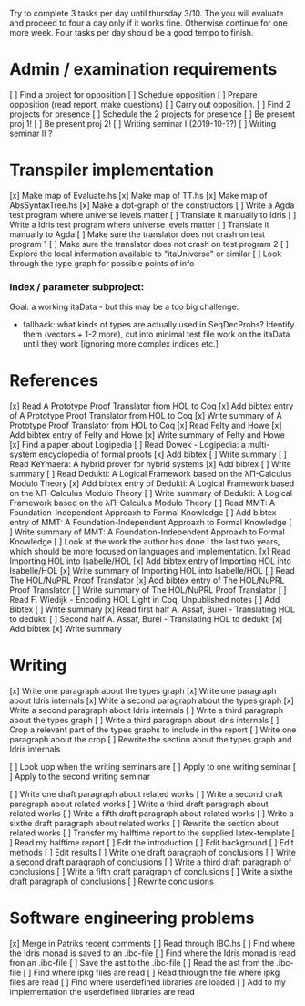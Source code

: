 Try to complete 3 tasks per day until thursday 3/10. The you will evaluate and
proceed to four a day only if it works fine. Otherwise continue for one more
week. Four tasks per day should be a good tempo to finish.

Admin / examination requirements
============
[ ] Find a project for opposition
[ ] Schedule opposition
[ ] Prepare opposition (read report, make questions)
[ ] Carry out opposition.
[ ] Find 2 projects for presence
[ ] Schedule the 2 projects for presence
[ ] Be present proj 1!
[ ] Be present proj 2!
[ ] Writing seminar I (2019-10-??)
[ ] Writing seminar II ?


Transpiler implementation
=========================
[x] Make map of Evaluate.hs
[x] Make map of TT.hs
[x] Make map of AbsSyntaxTree.hs
[x] Make a dot-graph of the constructors
[ ] Write a Agda test program where universe levels matter
[ ] Translate it manually to Idris
[ ] Write a Idris test program where universe levels matter
[ ] Translate it manually to Agda
[ ] Make sure the translator does not crash on test program 1
[ ] Make sure the translator does not crash on test program 2
[ ] Explore the local information available to "itaUniverse" or similar
[ ] Look through the type graph for possible points of info

### Index / parameter subproject:
Goal: a working itaData - but this may be a too big challenge.
- fallback: what kinds of types are actually used in SeqDecProbs?
   Identify them (vectors + 1-2 more), cut into minimal test file
   work on the itaData until they work [ignoring more complex indices etc.]

References
==========
[x] Read A Prototype Proof Translator from HOL to Coq
[x]   Add bibtex entry of A Prototype Proof Translator from HOL to Coq
[x]   Write summary of A Prototype Proof Translator from HOL to Coq
[x] Read Felty and Howe
[x]   Add bibtex entry of Felty and Howe
[x]   Write summary of Felty and Howe
[x] Find a paper about Logipedia
[ ] Read Dowek - Logipedia: a multi-system encyclopedia of formal proofs
[x]   Add bibtex
[ ]   Write summary
[ ] Read KeYmaera: A hybrid prover for hybrid systems
[x]   Add bibtex
[ ]   Write summary
[ ] Read Dedukti: A Logical Framework based on the λΠ-Calculus Modulo Theory
[x]   Add bibtex entry of Dedukti: A Logical Framework based on the λΠ-Calculus Modulo Theory
[ ]   Write summary of Dedukti: A Logical Framework based on the λΠ-Calculus Modulo Theory
[ ] Read MMT: A Foundation-Independent Approaxh to Formal Knowledge
[ ]   Add bibtex entry of MMT: A Foundation-Independent Approaxh to Formal Knowledge
[ ]   Write summary of MMT: A Foundation-Independent Approaxh to Formal Knowledge
[ ] Look at the work the author has done i the last two years, which should be
    more focused on languages and implementation.
[x] Read Importing HOL into Isabelle/HOL
[x]   Add bibtex entry of Importing HOL into Isabelle/HOL
[x]   Write summary of Importing HOL into Isabelle/HOL
[ ] Read The HOL/NuPRL Proof Translator
[x]   Add bibtex entry of The HOL/NuPRL Proof Translator
[ ]   Write summary of The HOL/NuPRL Proof Translator
[ ] Read F. Wiedijk - Encoding HOL Light in Coq, Unpublished notes
[ ]   Add Bibtex
[ ]   Write summary
[x] Read first half A. Assaf, Burel - Translating HOL to dedukti
[ ]   Second half A. Assaf, Burel - Translating HOL to dedukti
[x]   Add bibtex
[x]   Write summary

Writing
=======
[x] Write one paragraph about the types graph
[x] Write one paragraph about Idris internals
[x] Write a second paragraph about the types graph
[x] Write a second paragraph about Idris internals
[ ] Write a third paragraph about the types graph
[ ] Write a third paragraph about Idris internals
[ ] Crop a relevant part of the types graphs to include in the report
[ ] Write one paragraph about the crop
[ ] Rewrite the section about the types graph and Idris internals

[ ] Look upp when the writing seminars are
[ ] Apply to one writing seminar
[ ] Apply to the second writing seminar

[ ] Write one draft paragraph about related works
[ ] Write a second draft paragraph about related works
[ ] Write a third draft paragraph about related works
[ ] Write a fifth draft paragraph about related works
[ ] Write a sixthe draft paragraph about related works
[ ] Rewrite the section about related works
[ ] Transfer my halftime report to the supplied latex-template
[ ] Read my halftime report
[ ] Edit the introduction
[ ] Edit background
[ ] Edit methods
[ ] Edit results
[ ] Write one draft paragraph of conclusions
[ ] Write a second draft paragraph of conclusions
[ ] Write a third draft paragraph of conclusions
[ ] Write a fifth draft paragraph of conclusions
[ ] Write a sixthe draft paragraph of conclusions
[ ] Rewrite conclusions

Software engineering problems
=============================
[x] Merge in Patriks recent comments
[ ] Read through IBC.hs
[ ] Find where the Idris monad is saved to an .ibc-file
[ ] Find where the Idris monad is read fron an .ibc-file
[ ] Save the ast to the .ibc-file
[ ] Read the ast from the .ibc-file
[ ] Find where ipkg files are read
[ ] Read through the file where ipkg files are read
[ ] Find where userdefined libraries are loaded
[ ] Add to my implementation the userdefined libraries are read
